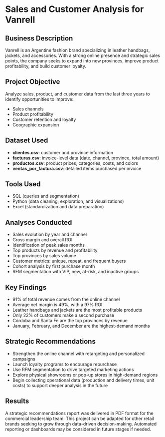 # Sales and Customer Analysis for Vanrell

## Business Description
Vanrell is an Argentine fashion brand specializing in leather handbags, jackets, and accessories. With a strong online presence and strategic sales points, the company seeks to expand into new provinces, improve product profitability, and build customer loyalty.

## Project Objective
Analyze sales, product, and customer data from the last three years to identify opportunities to improve:
- Sales channels
- Product profitability
- Customer retention and loyalty
- Geographic expansion

## Dataset Used
- **clientes.csv**: customer and province information
- **facturas.csv**: invoice-level data (date, channel, province, total amount)
- **productos.csv**: product prices, categories, costs, and colors
- **ventas_por_factura.csv**: detailed items purchased per invoice

## Tools Used
- SQL (queries and segmentation)
- Python (data cleaning, exploration, and visualizations)
- Excel (standardization and data preparation)

## Analyses Conducted
- Sales evolution by year and channel
- Gross margin and overall ROI
- Identification of peak sales months
- Top products by revenue and profitability
- Top provinces by sales volume
- Customer metrics: unique, repeat, and frequent buyers
- Cohort analysis by first purchase month
- RFM segmentation with VIP, new, at-risk, and inactive groups

## Key Findings
- 91% of total revenue comes from the online channel
- Average net margin is 49%, with a 97% ROI
- Leather handbags and jackets are the most profitable products
- Only 22% of customers make a second purchase
- Córdoba and Santa Fe are the top provinces by revenue
- January, February, and December are the highest-demand months

## Strategic Recommendations
- Strengthen the online channel with retargeting and personalized campaigns
- Launch loyalty programs to encourage repurchase
- Use RFM segmentation to drive targeted marketing actions
- Explore physical showrooms or pop-up stores in high-demand regions
- Begin collecting operational data (production and delivery times, unit costs) to support deeper analysis in the future

## Results
A strategic recommendations report was delivered in PDF format for the commercial leadership team. This project can be adapted for other retail brands seeking to grow through data-driven decision-making. Automated reporting or dashboards may be considered in future stages if needed.

